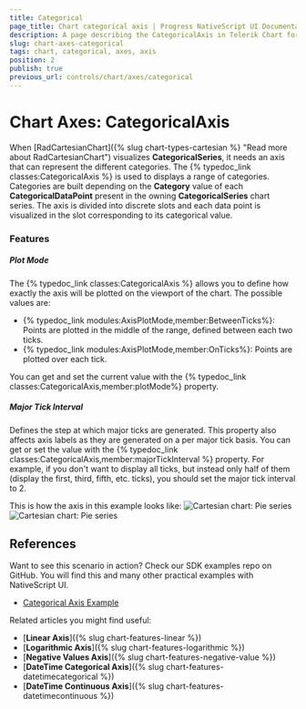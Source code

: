 ```yaml
---
title: Categorical
page_title: Chart categorical axis | Progress NativeScript UI Documentation
description: A page describing the CategoricalAxis in Telerik Chart for NativeScript
slug: chart-axes-categorical
tags: chart, categorical, axes, axis
position: 2
publish: true
previous_url: controls/chart/axes/categorical
---
```


# Chart Axes: CategoricalAxis

When [RadCartesianChart]({% slug chart-types-cartesian %} "Read more about RadCartesianChart") visualizes **CategoricalSeries**, it needs an axis that can represent the different categories. The {% typedoc_link classes:CategoricalAxis %} is used to displays a range of categories. Categories are built depending on the **Category** value of each **CategoricalDataPoint** present in the owning **CategoricalSeries** chart series. The axis is divided into discrete slots and each data point is visualized in the slot corresponding to its categorical value.

<snippet id='categorical-axis-example'/>

### Features

##### Plot Mode

The {% typedoc_link classes:CategoricalAxis %} allows you to define how exactly the axis will be plotted on the viewport of the chart. The possible values are:

* {% typedoc_link modules:AxisPlotMode,member:BetweenTicks%}: Points are plotted in the middle of the range, defined between each two ticks.
* {% typedoc_link modules:AxisPlotMode,member:OnTicks%}: Points are plotted over each tick.

You can get and set the current value with the {% typedoc_link classes:CategoricalAxis,member:plotMode%} property.

##### Major Tick Interval

Defines the step at which major ticks are generated. This property also affects axis labels as they are generated on a per major tick basis. You can get or set the value with the {% typedoc_link classes:CategoricalAxis,member:majorTickInterval %} property. For example, if you don't want to display all ticks, but instead only half of them (display the first, third, fifth, etc. ticks), you should set the major tick interval to 2.

This is how the axis in this example looks like:
![Cartesian chart: Pie series](images/categorical_axis_android.png "CategoricalAxis on Android.") ![Cartesian chart: Pie series](images/categorical_axis_ios.png "CategoricalAxis on iOS.")

## References
Want to see this scenario in action?
Check our SDK examples repo on GitHub. You will find this and many other practical examples with NativeScript UI.

* [Categorical Axis Example](https://github.com/telerik/nativescript-ui-samples/tree/master/chart/app/examples/series/area)

Related articles you might find useful:

* [**Linear Axis**]({% slug chart-features-linear %})
* [**Logarithmic Axis**]({% slug chart-features-logarithmic %})
* [**Negative Values Axis**]({% slug chart-features-negative-value %})
* [**DateTime Categorical Axis**]({% slug chart-features-datetimecategorical %})
* [**DateTime Continuous Axis**]({% slug chart-features-datetimecontinuous %})
